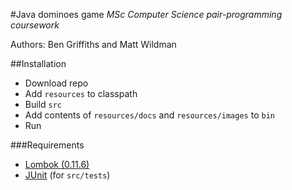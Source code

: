 #Java dominoes game
*MSc Computer Science pair-programming coursework*

Authors: Ben Griffiths and Matt Wildman

##Installation

* Download repo
* Add `resources` to classpath
* Build `src`
* Add contents of `resources/docs` and `resources/images` to `bin`
* Run

###Requirements

* [Lombok (0.11.6)](http://projectlombok.org)
* [JUnit](http://junit.org/) (for `src/tests`)